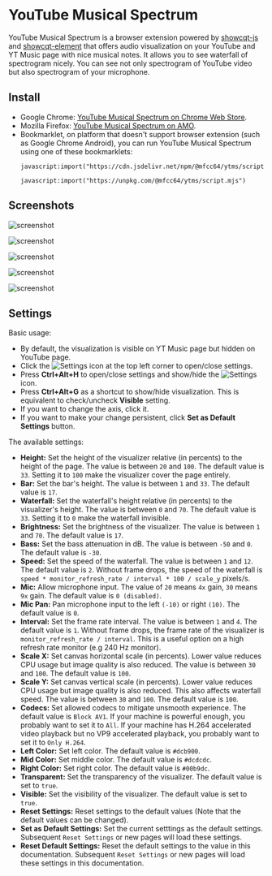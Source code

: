 # YouTube Musical Spectrum

YouTube Musical Spectrum is a browser extension powered by [showcqt-js](https://github.com/mfcc64/showcqt-js)
and [showcqt-element](https://github.com/mfcc64/showcqt-element) that offers audio visualization on your
YouTube and YT Music page with nice musical notes. It allows you to see waterfall of spectrogram nicely.
You can see not only spectrogram of YouTube video but also spectrogram of your microphone.

## Install

- Google Chrome: [YouTube Musical Spectrum on Chrome Web Store](https://mfcc64.github.io/ytms/#chrome).
- Mozilla Firefox: [YouTube Musical Spectrum on AMO](https://mfcc64.github.io/ytms/#firefox).
- Bookmarklet, on platform that doesn't support browser extension (such as Google Chrome Android),
  you can run YouTube Musical Spectrum using one of these bookmarklets:
    ```
    javascript:import("https://cdn.jsdelivr.net/npm/@mfcc64/ytms/script.mjs")
    ```
    ```
    javascript:import("https://unpkg.com/@mfcc64/ytms/script.mjs")
    ```

## Screenshots

![screenshot](screenshots/00.png)

![screenshot](screenshots/01.png)

![screenshot](screenshots/02.png)

![screenshot](screenshots/03.png)

![screenshot](screenshots/04.png)

## Settings

Basic usage:
- By default, the visualization is visible on YT Music page but hidden on YouTube page.
- Click the ![Settings](modules/@mfcc64/ytms-assets@1.0.0/icon-16.png) icon at the top left corner to open/close settings.
- Press **Ctrl+Alt+H** to open/close settings and show/hide the ![Settings](modules/@mfcc64/ytms-assets@1.0.0/icon-16.png) icon.
- Press **Ctrl+Alt+G** as a shortcut to show/hide visualization. This is equivalent to check/uncheck **Visible** setting.
- If you want to change the axis, click it.
- If you want to make your change persistent, click **Set as Default Settings** button.

The available settings:
- **Height:** Set the height of the visualizer relative (in percents) to the height of the page. The value is between `20` and `100`.
  The default value is `33`. Setting it to `100` make the visualizer cover the page entirely.
- **Bar:** Set the bar's height. The value is between `1` and `33`. The default value is `17`.
- **Waterfall:** Set the waterfall's height relative (in percents) to the visualizer's height. The value is between `0` and `70`.
  The default value is `33`. Setting it to `0` make the waterfall invisible.
- **Brightness:** Set the brightness of the visualizer. The value is between `1` and `70`. The default value is `17`.
- **Bass:** Set the bass attenuation in dB. The value is between `-50` and `0`. The default value is `-30`.
- **Speed:** Set the speed of the waterfall. The value is between `1` and `12`. The default value is `2`.
  Without frame drops, the speed of the waterfall is `speed * monitor_refresh_rate / interval * 100 / scale_y` pixels/s.
- **Mic:** Allow microphone input. The value of `20` means `4x` gain, `30` means `9x` gain. The default value is `0 (disabled)`.
- **Mic Pan:** Pan microphone input to the left `(-10)` or right `(10)`. The default value is `0`.
- **Interval:** Set the frame rate interval. The value is between `1` and `4`. The default value is `1`.
  Without frame drops, the frame rate of the visualizer is `monitor_refresh_rate / interval`. This is a useful option
  on a high refresh rate monitor (e.g 240 Hz monitor).
- **Scale X:** Set canvas horizontal scale (in percents). Lower value reduces CPU usage but image quality is also reduced.
  The value is between `30` and `100`. The default value is `100`.
- **Scale Y:** Set canvas vertical scale (in percents). Lower value reduces CPU usage but image quality is also reduced.
  This also affects waterfall speed. The value is between `30` and `100`. The default value is `100`.
- **Codecs:** Set allowed codecs to mitigate unsmooth experience. The default value is `Block AV1`. If
  your machine is powerful enough, you probably want to set it to `All`. If your machine has H.264 accelerated
  video playback but no VP9 accelerated playback, you probably want to set it to `Only H.264`.
- **Left Color:** Set left color. The default value is `#dcb900`.
- **Mid Color:** Set middle color. The default value is `#dcdcdc`.
- **Right Color:** Set right color. The default value is `#00b9dc`.
- **Transparent:** Set the transparency of the visualizer. The default value is set to `true`.
- **Visible:** Set the visibility of the visualizer. The default value is set to `true`.
- **Reset Settings:** Reset settings to the default values (Note that the default values can be changed).
- **Set as Default Settings:** Set the current setttings as the default settings. Subsequent `Reset Settings` or new pages
  will load these settings.
- **Reset Default Settings:** Reset the default settings to the value in this documentation. Subsequent `Reset Settings`
  or new pages will load these settings in this documentation.

  
